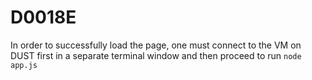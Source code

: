 # D0018E

In order to successfully load the page, one must connect to the VM on DUST first in a separate terminal window and then proceed to run `node app.js`
